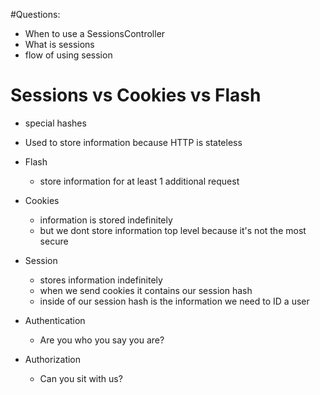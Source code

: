 #Questions:
- When to use a SessionsController 
- What is sessions 
- flow of using session


# Sessions vs Cookies vs Flash
- special hashes 
- Used to store information because HTTP is stateless 
- Flash
   - store information for at least 1 additional request 
- Cookies 
   - information is stored indefinitely 
   - but we dont store information top level because it's not the most secure 
- Session
   - stores information indefinitely 
   - when we send cookies it contains our session hash 
   - inside of our session hash is the information we need to ID a user 

- Authentication
   - Are you who you say you are?

- Authorization 
   - Can you sit with us? 


